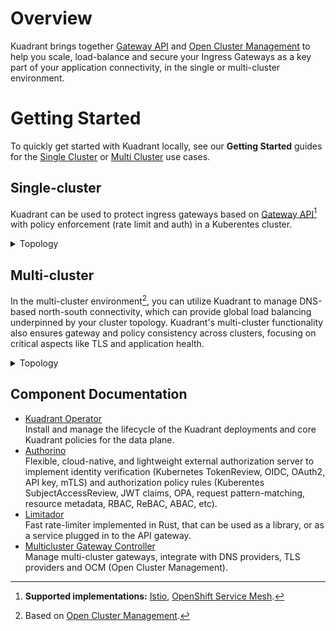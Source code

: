 # Overview

Kuadrant brings together [Gateway API](https://gateway-api.sigs.k8s.io/) and [Open Cluster Management](https://open-cluster-management.io/) to help you scale, load-balance and secure your Ingress Gateways as a key part of your application connectivity, in the single or multi-cluster environment.

# Getting Started
To quickly get started with Kuadrant locally, see our **Getting Started** guides for the [Single Cluster](getting-started-single-cluster.md) or [Multi Cluster](getting-started-multi-cluster.md) use cases.

## Single-cluster

Kuadrant can be used to protect ingress gateways based on [Gateway API](https://gateway-api.sigs.k8s.io/)[^1] with policy enforcement (rate limit and auth) in a Kuberentes cluster.

[^1]: <b>Supported implementations:</b> <a href="https://istio.io/">Istio</a>, <a href="https://www.redhat.com/en/technologies/cloud-computing/openshift/what-is-openshift-service-mesh">OpenShift Service Mesh</a>.</sup>

<details>
  <summary>Topology</summary>

  <img src="assets/images/architecture-single-cluster.png" alt="Single cluster architecture"/>
</details>

## Multi-cluster

In the multi-cluster environment[^2], you can utilize Kuadrant to manage DNS-based north-south connectivity, which can provide global load balancing underpinned by your cluster topology. Kuadrant's multi-cluster functionality also ensures gateway and policy consistency across clusters, focusing on critical aspects like TLS and application health.

[^2]: Based on <a href="https://open-cluster-management.io/">Open Cluster Management</a>.

<details>
  <summary>Topology</summary>

  <img src="assets/images/architecture-multi-cluster.png" alt="Multi cluster architecture"/>
</details>

## Component Documentation

* [Kuadrant Operator](/kuadrant-operator)<br/>
  Install and manage the lifecycle of the Kuadrant deployments and core Kuadrant policies for the data plane.
* [Authorino](/authorino)<br/>
  Flexible, cloud-native, and lightweight external authorization server to implement identity verification (Kubernetes TokenReview, OIDC, OAuth2, API key, mTLS) and authorization policy rules (Kuberentes SubjectAccessReview, JWT claims, OPA, request pattern-matching, resource metadata, RBAC, ReBAC, ABAC, etc).
* [Limitador](/limitador)<br/>
  Fast rate-limiter implemented in Rust, that can be used as a library, or as a service plugged in to the API gateway.
* [Multicluster Gateway Controller](/multicluster-gateway-controller)<br/>
  Manage multi-cluster gateways, integrate with DNS providers, TLS providers and OCM (Open Cluster Management).
